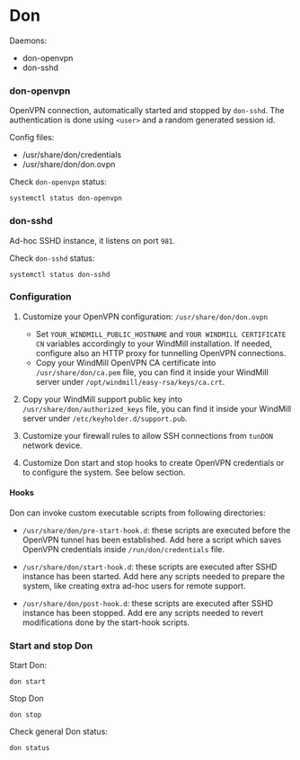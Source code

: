 # Don

Daemons:

- don-openvpn
- don-sshd

### don-openvpn

OpenVPN connection, automatically started and stopped by `don-sshd`.
The authentication is done using `<user>` and a random generated session id.

Config files:

- /usr/share/don/credentials
- /usr/share/don/don.ovpn

Check `don-openvpn` status:
```
systemctl status don-openvpn
```

### don-sshd

Ad-hoc SSHD instance, it listens on port `981`.

Check `don-sshd` status:
```
systemctl status don-sshd
```

### Configuration

1. Customize your OpenVPN configuration: `/usr/share/don/don.ovpn`

   - Set `YOUR_WINDMILL_PUBLIC_HOSTNAME` and `YOUR WINDMILL CERTIFICATE CN` variables accordingly
     to your WindMill installation.
     If needed, configure also an HTTP proxy for tunnelling OpenVPN connections.
   - Copy your WindMill OpenVPN CA certificate into `/usr/share/don/ca.pem` file, 
     you can find it inside your WindMill server under `/opt/windmill/easy-rsa/keys/ca.crt`.

2. Copy your WindMill support public key into `/usr/share/don/authorized_keys` file,
   you can find it inside your WindMill server under `/etc/keyholder.d/support.pub`.

3. Customize your firewall rules to allow SSH connections from `tunDON` network device.

4. Customize Don start and stop hooks to create OpenVPN credentials or to configure the system.
   See below section.

#### Hooks

Don can invoke custom executable scripts from following directories:

- `/usr/share/don/pre-start-hook.d`: these scripts are executed before the OpenVPN tunnel has been established.
   Add here a script which saves OpenVPN credentials inside `/run/don/credentials` file.

- `/usr/share/don/start-hook.d`: these scripts are executed after SSHD instance has been started.
   Add here any scripts needed to prepare the system, like creating extra ad-hoc users for remote support.

- `/usr/share/don/post-hook.d`: these scripts are executed after SSHD instance has been stopped.
  Add ere any scripts needed to revert modifications done by the start-hook scripts.

### Start and stop Don

Start Don:

```
don start
```

Stop Don
```
don stop
```

Check general Don status:
```
don status
```

